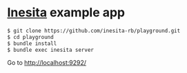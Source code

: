 # [Inesita](https://github.com/inesita-rb/inesita) example app

```sh
$ git clone https://github.com/inesita-rb/playground.git
$ cd playground
$ bundle install
$ bundle exec inesita server
```

Go to [http://localhost:9292/](http://localhost:9292/)
